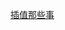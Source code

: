 [插值那些事](http://www.zhust.com/index.php/2014/01/%E6%8F%92%E5%80%BC%E9%82%A3%E4%BA%9B%E4%BA%8B-%E8%AF%91interpolation-tricks/)
